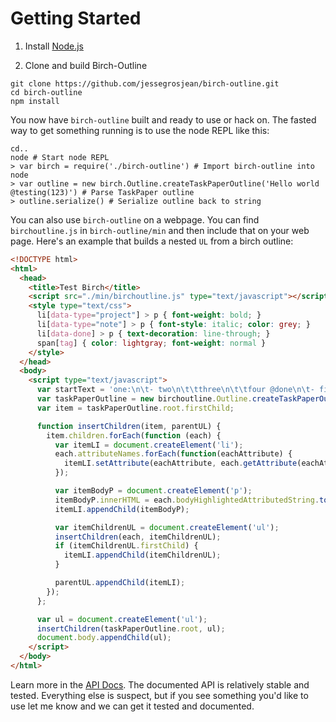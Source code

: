 # Getting Started

1. Install [Node.js](http://nodejs.org)

2. Clone and build Birch-Outline

```shell
git clone https://github.com/jessegrosjean/birch-outline.git
cd birch-outline
npm install
```

You now have `birch-outline` built and ready to use or hack on. The fasted way to get something running is to use the node REPL like this:

```shell
cd..
node # Start node REPL
> var birch = require('./birch-outline') # Import birch-outline into node
> var outline = new birch.Outline.createTaskPaperOutline('Hello world @testing(123)') # Parse TaskPaper outline
> outline.serialize() # Serialize outline back to string
```

You can also use `birch-outline` on a webpage. You can find `birchoutline.js` in `birch-outline/min` and then include that on your web page. Here's an example that builds a nested `UL` from a birch outline:


```html
<!DOCTYPE html>
<html>
  <head>
    <title>Test Birch</title>
    <script src="./min/birchoutline.js" type="text/javascript"></script>
    <style type="text/css">
      li[data-type="project"] > p { font-weight: bold; }
      li[data-type="note"] > p { font-style: italic; color: grey; }
      li[data-done] > p { text-decoration: line-through; }
      span[tag] { color: lightgray; font-weight: normal }
    </style>
  </head>
  <body>
    <script type="text/javascript">
      var startText = 'one:\n\t- two\n\t\tthree\n\t\tfour @done\n\t- five\n\t\tsix';
      var taskPaperOutline = new birchoutline.Outline.createTaskPaperOutline(startText);
      var item = taskPaperOutline.root.firstChild;

      function insertChildren(item, parentUL) {
        item.children.forEach(function (each) {
          var itemLI = document.createElement('li');
          each.attributeNames.forEach(function(eachAttribute) {
            itemLI.setAttribute(eachAttribute, each.getAttribute(eachAttribute));
          });

          var itemBodyP = document.createElement('p');
          itemBodyP.innerHTML = each.bodyHighlightedAttributedString.toInlineBMLString();
          itemLI.appendChild(itemBodyP);

          var itemChildrenUL = document.createElement('ul');
          insertChildren(each, itemChildrenUL);
          if (itemChildrenUL.firstChild) {
            itemLI.appendChild(itemChildrenUL);
          }

          parentUL.appendChild(itemLI);
        });
      };

      var ul = document.createElement('ul');
      insertChildren(taskPaperOutline.root, ul);
      document.body.appendChild(ul);
    </script>
  </body>
</html>
```

Learn more in the [API Docs](./api). The documented API is relatively stable and tested. Everything else is suspect, but if you see something you'd like to use let me know and we can get it tested and documented.
